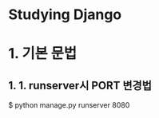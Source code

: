 Studying Django
===============

# 1. 기본 문법
##  1. 1. runserver시 PORT 변경법
$ python manage.py runserver 8080

